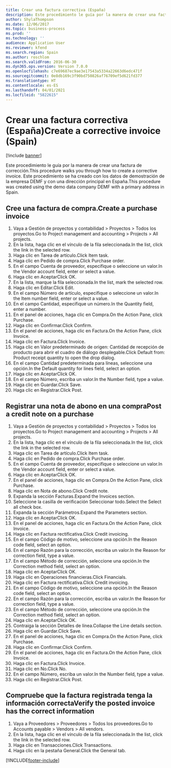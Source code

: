 ```yaml
---
title: Crear una factura correctiva (España)
description: Este procedimiento le guía por la manera de crear una factura de corrección.
author: ShylaThompson
ms.date: 12/06/2017
ms.topic: business-process
ms.prod: ''
ms.technology: ''
audience: Application User
ms.reviewer: kfend
ms.search.region: Spain
ms.author: roschlom
ms.search.validFrom: 2016-06-30
ms.dyn365.ops.version: Version 7.0.0
ms.openlocfilehash: c7e69687ec9ae3e17543a5334a22663d6edc471f
ms.sourcegitcommit: 0e8db169c3f90bd750826af76709ef5d621fd377
ms.translationtype: HT
ms.contentlocale: es-ES
ms.lasthandoff: 04/01/2021
ms.locfileid: "5822615"
---
```

# <a name="create-a-corrective-invoice-spain"></a><span data-ttu-id="d79eb-103">Crear una factura correctiva (España)</span><span class="sxs-lookup"><span data-stu-id="d79eb-103">Create a corrective invoice (Spain)</span></span>

[!include [banner](../../includes/banner.md)]

<span data-ttu-id="d79eb-104">Este procedimiento le guía por la manera de crear una factura de corrección.</span><span class="sxs-lookup"><span data-stu-id="d79eb-104">This procedure walks you through how to create a corrective invoice.</span></span> <span data-ttu-id="d79eb-105">Este procedimiento se ha creado con los datos de demostración de la empresa DEMF y con una dirección principal en España.</span><span class="sxs-lookup"><span data-stu-id="d79eb-105">This procedure was created using the demo data company DEMF with a primary address in Spain.</span></span>


## <a name="create-a-purchase-invoice"></a><span data-ttu-id="d79eb-106">Cree una factura de compra.</span><span class="sxs-lookup"><span data-stu-id="d79eb-106">Create a purchase invoice</span></span>
1. <span data-ttu-id="d79eb-107">Vaya a Gestión de proyectos y contabilidad > Proyectos > Todos los proyectos.</span><span class="sxs-lookup"><span data-stu-id="d79eb-107">Go to Project management and accounting > Projects > All projects.</span></span>
2. <span data-ttu-id="d79eb-108">En la lista, haga clic en el vínculo de la fila seleccionada.</span><span class="sxs-lookup"><span data-stu-id="d79eb-108">In the list, click the link in the selected row.</span></span>
3. <span data-ttu-id="d79eb-109">Haga clic en Tarea de artículo.</span><span class="sxs-lookup"><span data-stu-id="d79eb-109">Click Item task.</span></span>
4. <span data-ttu-id="d79eb-110">Haga clic en Pedido de compra.</span><span class="sxs-lookup"><span data-stu-id="d79eb-110">Click Purchase order.</span></span>
5. <span data-ttu-id="d79eb-111">En el campo Cuenta de proveedor, especifique o seleccione un valor.</span><span class="sxs-lookup"><span data-stu-id="d79eb-111">In the Vendor account field, enter or select a value.</span></span>
6. <span data-ttu-id="d79eb-112">Haga clic en Aceptar</span><span class="sxs-lookup"><span data-stu-id="d79eb-112">Click OK.</span></span>
7. <span data-ttu-id="d79eb-113">En la lista, marque la fila seleccionada.</span><span class="sxs-lookup"><span data-stu-id="d79eb-113">In the list, mark the selected row.</span></span>
8. <span data-ttu-id="d79eb-114">Haga clic en Editar.</span><span class="sxs-lookup"><span data-stu-id="d79eb-114">Click Edit.</span></span>
9. <span data-ttu-id="d79eb-115">En el campo Número de artículo, especifique o seleccione un valor.</span><span class="sxs-lookup"><span data-stu-id="d79eb-115">In the Item number field, enter or select a value.</span></span>
10. <span data-ttu-id="d79eb-116">En el campo Cantidad, especifique un número.</span><span class="sxs-lookup"><span data-stu-id="d79eb-116">In the Quantity field, enter a number.</span></span>
11. <span data-ttu-id="d79eb-117">En el panel de acciones, haga clic en Compra.</span><span class="sxs-lookup"><span data-stu-id="d79eb-117">On the Action Pane, click Purchase.</span></span>
12. <span data-ttu-id="d79eb-118">Haga clic en Confirmar.</span><span class="sxs-lookup"><span data-stu-id="d79eb-118">Click Confirm.</span></span>
13. <span data-ttu-id="d79eb-119">En el panel de acciones, haga clic en Factura.</span><span class="sxs-lookup"><span data-stu-id="d79eb-119">On the Action Pane, click Invoice.</span></span>
14. <span data-ttu-id="d79eb-120">Haga clic en Factura.</span><span class="sxs-lookup"><span data-stu-id="d79eb-120">Click Invoice.</span></span>
15. <span data-ttu-id="d79eb-121">Haga clic en Valor predeterminado de origen: Cantidad de recepción de producto para abrir el cuadro de diálogo desplegable.</span><span class="sxs-lookup"><span data-stu-id="d79eb-121">Click Default from: Product receipt quantity to open the drop dialog.</span></span>
16. <span data-ttu-id="d79eb-122">En el campo Cantidad predeterminada para líneas, seleccione una opción.</span><span class="sxs-lookup"><span data-stu-id="d79eb-122">In the Default quantity for lines field, select an option.</span></span>
17. <span data-ttu-id="d79eb-123">Haga clic en Aceptar</span><span class="sxs-lookup"><span data-stu-id="d79eb-123">Click OK.</span></span>
18. <span data-ttu-id="d79eb-124">En el campo Número, escriba un valor.</span><span class="sxs-lookup"><span data-stu-id="d79eb-124">In the Number field, type a value.</span></span>
19. <span data-ttu-id="d79eb-125">Haga clic en Guardar.</span><span class="sxs-lookup"><span data-stu-id="d79eb-125">Click Save.</span></span>
20. <span data-ttu-id="d79eb-126">Haga clic en Registrar.</span><span class="sxs-lookup"><span data-stu-id="d79eb-126">Click Post.</span></span>

## <a name="post-a-credit-note-on-a-purchase"></a><span data-ttu-id="d79eb-127">Registrar una nota de abono en una compra</span><span class="sxs-lookup"><span data-stu-id="d79eb-127">Post a credit note on a purchase</span></span>
1. <span data-ttu-id="d79eb-128">Vaya a Gestión de proyectos y contabilidad > Proyectos > Todos los proyectos.</span><span class="sxs-lookup"><span data-stu-id="d79eb-128">Go to Project management and accounting > Projects > All projects.</span></span>
2. <span data-ttu-id="d79eb-129">En la lista, haga clic en el vínculo de la fila seleccionada.</span><span class="sxs-lookup"><span data-stu-id="d79eb-129">In the list, click the link in the selected row.</span></span>
3. <span data-ttu-id="d79eb-130">Haga clic en Tarea de artículo.</span><span class="sxs-lookup"><span data-stu-id="d79eb-130">Click Item task.</span></span>
4. <span data-ttu-id="d79eb-131">Haga clic en Pedido de compra.</span><span class="sxs-lookup"><span data-stu-id="d79eb-131">Click Purchase order.</span></span>
5. <span data-ttu-id="d79eb-132">En el campo Cuenta de proveedor, especifique o seleccione un valor.</span><span class="sxs-lookup"><span data-stu-id="d79eb-132">In the Vendor account field, enter or select a value.</span></span>
6. <span data-ttu-id="d79eb-133">Haga clic en Aceptar</span><span class="sxs-lookup"><span data-stu-id="d79eb-133">Click OK.</span></span>
7. <span data-ttu-id="d79eb-134">En el panel de acciones, haga clic en Compra.</span><span class="sxs-lookup"><span data-stu-id="d79eb-134">On the Action Pane, click Purchase.</span></span>
8. <span data-ttu-id="d79eb-135">Haga clic en Nota de abono.</span><span class="sxs-lookup"><span data-stu-id="d79eb-135">Click Credit note.</span></span>
9. <span data-ttu-id="d79eb-136">Expanda la sección Facturas.</span><span class="sxs-lookup"><span data-stu-id="d79eb-136">Expand the Invoices section.</span></span>
10. <span data-ttu-id="d79eb-137">Seleccione la casilla de verificación Seleccionar todo.</span><span class="sxs-lookup"><span data-stu-id="d79eb-137">Select the Select all check box.</span></span>
11. <span data-ttu-id="d79eb-138">Expanda la sección Parámetros.</span><span class="sxs-lookup"><span data-stu-id="d79eb-138">Expand the Parameters section.</span></span>
12. <span data-ttu-id="d79eb-139">Haga clic en Aceptar</span><span class="sxs-lookup"><span data-stu-id="d79eb-139">Click OK.</span></span>
13. <span data-ttu-id="d79eb-140">En el panel de acciones, haga clic en Factura.</span><span class="sxs-lookup"><span data-stu-id="d79eb-140">On the Action Pane, click Invoice.</span></span>
14. <span data-ttu-id="d79eb-141">Haga clic en Factura rectificativa.</span><span class="sxs-lookup"><span data-stu-id="d79eb-141">Click Credit invoicing.</span></span>
15. <span data-ttu-id="d79eb-142">En el campo Código de motivo, seleccione una opción.</span><span class="sxs-lookup"><span data-stu-id="d79eb-142">In the Reason code field, select an option.</span></span>
16. <span data-ttu-id="d79eb-143">En el campo Razón para la corrección, escriba un valor.</span><span class="sxs-lookup"><span data-stu-id="d79eb-143">In the Reason for correction field, type a value.</span></span>
17. <span data-ttu-id="d79eb-144">En el campo Método de corrección, seleccione una opción.</span><span class="sxs-lookup"><span data-stu-id="d79eb-144">In the Correction method field, select an option.</span></span>
18. <span data-ttu-id="d79eb-145">Haga clic en Aceptar</span><span class="sxs-lookup"><span data-stu-id="d79eb-145">Click OK.</span></span>
19. <span data-ttu-id="d79eb-146">Haga clic en Operaciones financieras.</span><span class="sxs-lookup"><span data-stu-id="d79eb-146">Click Financials.</span></span>
20. <span data-ttu-id="d79eb-147">Haga clic en Factura rectificativa.</span><span class="sxs-lookup"><span data-stu-id="d79eb-147">Click Credit invoicing.</span></span>
21. <span data-ttu-id="d79eb-148">En el campo Código de motivo, seleccione una opción.</span><span class="sxs-lookup"><span data-stu-id="d79eb-148">In the Reason code field, select an option.</span></span>
22. <span data-ttu-id="d79eb-149">En el campo Razón para la corrección, escriba un valor.</span><span class="sxs-lookup"><span data-stu-id="d79eb-149">In the Reason for correction field, type a value.</span></span>
23. <span data-ttu-id="d79eb-150">En el campo Método de corrección, seleccione una opción.</span><span class="sxs-lookup"><span data-stu-id="d79eb-150">In the Correction method field, select an option.</span></span>
24. <span data-ttu-id="d79eb-151">Haga clic en Aceptar</span><span class="sxs-lookup"><span data-stu-id="d79eb-151">Click OK.</span></span>
25. <span data-ttu-id="d79eb-152">Contraiga la sección Detalles de línea.</span><span class="sxs-lookup"><span data-stu-id="d79eb-152">Collapse the Line details section.</span></span>
26. <span data-ttu-id="d79eb-153">Haga clic en Guardar.</span><span class="sxs-lookup"><span data-stu-id="d79eb-153">Click Save.</span></span>
27. <span data-ttu-id="d79eb-154">En el panel de acciones, haga clic en Compra.</span><span class="sxs-lookup"><span data-stu-id="d79eb-154">On the Action Pane, click Purchase.</span></span>
28. <span data-ttu-id="d79eb-155">Haga clic en Confirmar.</span><span class="sxs-lookup"><span data-stu-id="d79eb-155">Click Confirm.</span></span>
29. <span data-ttu-id="d79eb-156">En el panel de acciones, haga clic en Factura.</span><span class="sxs-lookup"><span data-stu-id="d79eb-156">On the Action Pane, click Invoice.</span></span>
30. <span data-ttu-id="d79eb-157">Haga clic en Factura.</span><span class="sxs-lookup"><span data-stu-id="d79eb-157">Click Invoice.</span></span>
31. <span data-ttu-id="d79eb-158">Haga clic en No.</span><span class="sxs-lookup"><span data-stu-id="d79eb-158">Click No.</span></span>
32. <span data-ttu-id="d79eb-159">En el campo Número, escriba un valor.</span><span class="sxs-lookup"><span data-stu-id="d79eb-159">In the Number field, type a value.</span></span>
33. <span data-ttu-id="d79eb-160">Haga clic en Registrar.</span><span class="sxs-lookup"><span data-stu-id="d79eb-160">Click Post.</span></span>

## <a name="verify-the-posted-invoice-has-the-correct-information"></a><span data-ttu-id="d79eb-161">Compruebe que la factura registrada tenga la información correcta</span><span class="sxs-lookup"><span data-stu-id="d79eb-161">Verify the posted invoice has the correct information</span></span>
1. <span data-ttu-id="d79eb-162">Vaya a Proveedores > Proveedores > Todos los proveedores.</span><span class="sxs-lookup"><span data-stu-id="d79eb-162">Go to Accounts payable > Vendors > All vendors.</span></span>
2. <span data-ttu-id="d79eb-163">En la lista, haga clic en el vínculo de la fila seleccionada.</span><span class="sxs-lookup"><span data-stu-id="d79eb-163">In the list, click the link in the selected row.</span></span>
3. <span data-ttu-id="d79eb-164">Haga clic en Transacciones.</span><span class="sxs-lookup"><span data-stu-id="d79eb-164">Click Transactions.</span></span>
4. <span data-ttu-id="d79eb-165">Haga clic en la pestaña General.</span><span class="sxs-lookup"><span data-stu-id="d79eb-165">Click the General tab.</span></span>



[!INCLUDE[footer-include](../../../includes/footer-banner.md)]